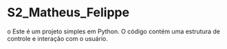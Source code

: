 # S2_Matheus_Felippe
 o	Este é um projeto simples em Python. O código contém uma estrutura de controle e interação com o usuário.
